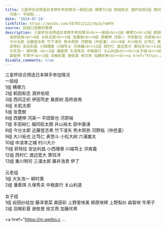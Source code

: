 ```yaml
---
title: 三星杯综合预选日本棋手参加情况一般组1组 横塚力2组 鹤田和志 酒井佑规3组 西冈正织 伊田笃史 桑原树 高桥良侑4组 关航太郎5组 张豊猷6组 西健伸
  河英一 平田智...
date: '2024-07-24'
linkTitle: https://weibo.com/5878312122/Op3y7oWfH
source: 找借口安静的微博
description: 三星杯综合预选日本棋手参加情况<br>一般组<br>1组 横塚力<br>2组 鹤田和志 酒井佑规<br>3组 西冈正织 伊田笃史 桑原树
  高桥良侑<br>4组 关航太郎<br>5组 张豊猷<br>6组 西健伸 河英一 平田智也 河原裕<br>7组 丰田裕仁 福冈航太朗 井山裕太 田中康湧<br>8组
  今分太郎 近藤登志希 竹下凌矢 熊木熙弥 河野临（仲邑堇）<br>9组 大川拓也 辻笃仁 表悠斗 小松大树 六浦雄太<br>10组 中滨孝之辅 村川大介 <br>11组
  菲特拉 安达利昌 小西理章 川端笃士 洪爽義<br>12组 西村仁 渡边宽大 萧钰洋<br>13组 重川明司 三浦太郎 藤井浩贵 伊了<br><br>元老组<br>1组
  大矢浩一 柳时熏 <br>2组 潘善琪 久保秀夫 中根直行 关山利道<br><br>女子组<br>1组 岩田纱绘加 藤泽里菜 奥田彩 上野爱咲美 柳原咲辉 上野梨纱
  森智咲 牛荣子<br>2组 羽根彩夏 谢依旻 徐文燕 加藤优希<br><br><a href="https://m.weibo.c ...
disable_comments: true
---
```

三星杯综合预选日本棋手参加情况<br>一般组<br>1组 横塚力<br>2组 鹤田和志 酒井佑规<br>3组 西冈正织 伊田笃史 桑原树 高桥良侑<br>4组 关航太郎<br>5组 张豊猷<br>6组 西健伸 河英一 平田智也 河原裕<br>7组 丰田裕仁 福冈航太朗 井山裕太 田中康湧<br>8组 今分太郎 近藤登志希 竹下凌矢 熊木熙弥 河野临（仲邑堇）<br>9组 大川拓也 辻笃仁 表悠斗 小松大树 六浦雄太<br>10组 中滨孝之辅 村川大介 <br>11组 菲特拉 安达利昌 小西理章 川端笃士 洪爽義<br>12组 西村仁 渡边宽大 萧钰洋<br>13组 重川明司 三浦太郎 藤井浩贵 伊了<br><br>元老组<br>1组 大矢浩一 柳时熏 <br>2组 潘善琪 久保秀夫 中根直行 关山利道<br><br>女子组<br>1组 岩田纱绘加 藤泽里菜 奥田彩 上野爱咲美 柳原咲辉 上野梨纱 森智咲 牛荣子<br>2组 羽根彩夏 谢依旻 徐文燕 加藤优希<br><br><a href="https://m.weibo.c ...